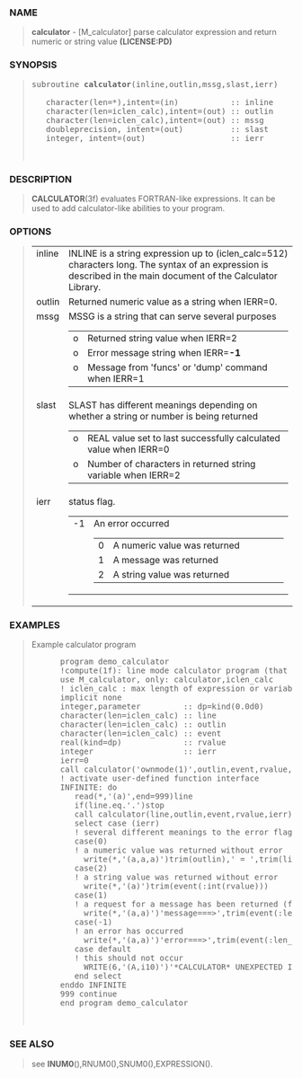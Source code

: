 <?
<body>
  <a name="top" id="top"></a>

  <div id="Container">
    <div id="Content">
      <div class="c5">
      </div><a name="0"></a>

      <h3><a name="0">NAME</a></h3>

      <blockquote>
        <b>calculator</b> - [M_calculator] parse calculator expression and return numeric or string value <b>(LICENSE:PD)</b>
      </blockquote><a name="contents" id="contents"></a>

      <h3><a name="8">SYNOPSIS</a></h3>

      <blockquote>
        <pre>
subroutine <b>calculator</b>(inline,outlin,mssg,slast,ierr)
<br />   character(len=*),intent=(in)           :: inline
   character(len=iclen_calc),intent=(out) :: outlin
   character(len=iclen_calc),intent=(out) :: mssg
   doubleprecision, intent=(out)          :: slast
   integer, intent=(out)                  :: ierr
<br />
</pre>
      </blockquote><a name="2"></a>

      <h3><a name="2">DESCRIPTION</a></h3>

      <blockquote>
        <b>CALCULATOR</b>(3f) evaluates FORTRAN-like expressions. It can be used to add calculator-like abilities to your program.
      </blockquote><a name="3"></a>

      <h3><a name="3">OPTIONS</a></h3>

      <blockquote>
        <table cellpadding="3">
          <tr valign="top">
            <td class="c6" width="6%" nowrap="nowrap">inline</td>

            <td valign="bottom">INLINE is a string expression up to (iclen_calc=512) characters long. The syntax of an expression is described in the main
            document of the Calculator Library.</td>
          </tr>

          <tr valign="top">
            <td class="c6" width="6%" nowrap="nowrap">outlin</td>

            <td valign="bottom">Returned numeric value as a string when IERR=0.</td>
          </tr>

          <tr valign="top">
            <td class="c6" width="6%" nowrap="nowrap">mssg</td>

            <td valign="bottom">
              MSSG is a string that can serve several purposes

              <table width="100%" cellpadding="3">

                <tr valign="top">
                  <td width="3%">o</td>

                  <td>Returned string value when IERR=2</td>
                </tr>

                <tr valign="top">
                  <td width="3%">o</td>

                  <td>Error message string when IERR=<b>-1</b></td>
                </tr>

                <tr valign="top">
                  <td width="3%">o</td>

                  <td>Message from 'funcs' or 'dump' command when IERR=1</td>
                </tr>

              </table>
            </td>
          </tr>

          <tr valign="top">
            <td class="c6" width="3%" nowrap="nowrap">slast</td>

            <td valign="bottom">
              SLAST has different meanings depending on whether a string or number is being returned

              <table width="100%" cellpadding="3">

                <tr valign="top">
                  <td width="3%">o</td>

                  <td>REAL value set to last successfully calculated value when IERR=0</td>
                </tr>

                <tr valign="top">
                  <td width="3%">o</td>

                  <td>Number of characters in returned string variable when IERR=2</td>
                </tr>

              </table>
            </td>
          </tr>

          <tr valign="top">
            <td class="c6" width="3%" nowrap="nowrap">ierr</td>

            <td valign="bottom">
              status flag.

              <table width="100%" cellpadding="3">

                <tr valign="top">
                  <td class="c6" width="6%" nowrap="nowrap">-1</td>

                  <td valign="bottom">
                    An error occurred

                    <table width="100%" cellpadding="3">

                      <tr valign="top">
                        <td class="c6" width="6%" nowrap="nowrap">0</td>

                        <td valign="bottom">A numeric value was returned</td>
                      </tr>

                      <tr valign="top">
                        <td class="c6" width="6%" nowrap="nowrap">1</td>

                        <td valign="bottom">A message was returned</td>
                      </tr>

                      <tr valign="top">
                        <td class="c6" width="6%" nowrap="nowrap">2</td>

                        <td valign="bottom">A string value was returned</td>
                      </tr>

                    </table>
                  </td>
                </tr>

              </table>
            </td>
          </tr>

        </table>
      </blockquote><a name="4"></a>

      <h3><a name="4">EXAMPLES</a></h3>

      <blockquote>
        Example calculator program
        <pre>
      program demo_calculator
      !compute(1f): line mode calculator program (that calls calculator(3f))
      use M_calculator, only: calculator,iclen_calc
      ! iclen_calc : max length of expression or variable value as a string
      implicit none
      integer,parameter         :: dp=kind(0.0d0)
      character(len=iclen_calc) :: line
      character(len=iclen_calc) :: outlin
      character(len=iclen_calc) :: event
      real(kind=dp)             :: rvalue
      integer                   :: ierr
      ierr=0
      call calculator('ownmode(1)',outlin,event,rvalue,ierr)
      ! activate user-defined function interface
      INFINITE: do
         read(*,'(a)',end=999)line
         if(line.eq.'.')stop
         call calculator(line,outlin,event,rvalue,ierr)
         select case (ierr)
         ! several different meanings to the error flag returned by calculator
         case(0)
         ! a numeric value was returned without error
           write(*,'(a,a,a)')trim(outlin),' = ',trim(line)
         case(2)
         ! a string value was returned without error
           write(*,'(a)')trim(event(:int(rvalue)))
         case(1)
         ! a request for a message has been returned (from DUMP or FUNC)
           write(*,'(a,a)')'message===&gt;',trim(event(:len_trim(event)))
         case(-1)
         ! an error has occurred
           write(*,'(a,a)')'error===&gt;',trim(event(:len_trim(event)))
         case default
         ! this should not occur
           WRITE(6,'(A,i10)')'*CALCULATOR* UNEXPECTED IERR VALUE ',IERR
         end select
      enddo INFINITE
      999 continue
      end program demo_calculator
<br />
</pre>
      </blockquote><a name="5"></a>

      <h3><a name="5">SEE ALSO</a></h3>

      <blockquote>
        see <b>INUM0</b>(),RNUM0(),SNUM0(),EXPRESSION().
      </blockquote><a name="6"></a>

    </div>
  </div>
</body>
</html>
